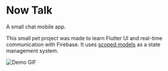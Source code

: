 Now Talk
========

A small chat mobile app.

This small pet project was made to learn Flutter UI and 
real-time communication with Firebase. It uses 
[scoped models](https://pub.dev/packages/scoped_model)
as a state management system.

![Demo GIF](https://s2.gifyu.com/images/21-02-03-15-23-22.gif)